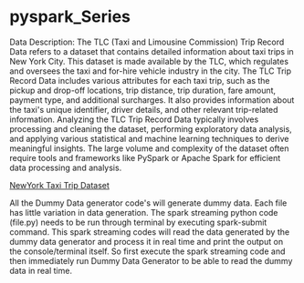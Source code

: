 # pyspark_Series
Data Description:
The TLC (Taxi and Limousine Commission) Trip Record Data refers to a dataset that
contains detailed information about taxi trips in New York City. This dataset is made
available by the TLC, which regulates and oversees the taxi and for-hire vehicle industry
in the city.
The TLC Trip Record Data includes various attributes for each taxi trip, such as the
pickup and drop-off locations, trip distance, trip duration, fare amount, payment type,
and additional surcharges. It also provides information about the taxi's unique identifier,
driver details, and other relevant trip-related information.
Analyzing the TLC Trip Record Data typically involves processing and cleaning the
dataset, performing exploratory data analysis, and applying various statistical and
machine learning techniques to derive meaningful insights. The large volume and
complexity of the dataset often require tools and frameworks like PySpark or Apache
Spark for efficient data processing and analysis.

[NewYork Taxi Trip Dataset](https://www.nyc.gov/site/tlc/about/tlc-trip-record-data.page)

All the Dummy Data generator code's will generate dummy data.
Each file has little variation in data generation.
The spark streaming python code (file.py) needs to be run through terminal by executing spark-submit command.
This spark streaming codes will read the data generated by the dummy data generator and process it in real time and print the output on the console/terminal itself.
So first execute the spark streaming code and then immediately run Dummy Data Generator to be able to read the dummy data in real time.
